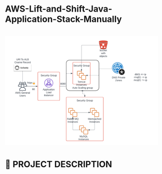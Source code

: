 ﻿# AWS-Lift-and-Shift-Java-Application-Stack-Manually

 <h1 align="fill" >
 <img src="Cloud Architecture.png"/>
</h1>

# 📒 PROJECT DESCRIPTION 

